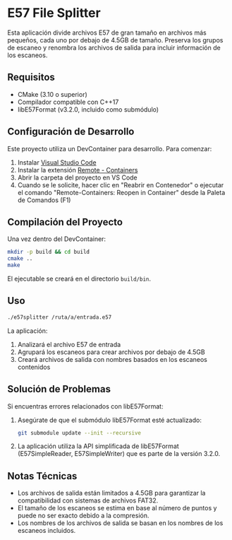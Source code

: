 # E57 File Splitter

Esta aplicación divide archivos E57 de gran tamaño en archivos más pequeños, cada uno por debajo de 4.5GB de tamaño. Preserva los grupos de escaneo y renombra los archivos de salida para incluir información de los escaneos.

## Requisitos

- CMake (3.10 o superior)
- Compilador compatible con C++17
- libE57Format (v3.2.0, incluido como submódulo)

## Configuración de Desarrollo

Este proyecto utiliza un DevContainer para desarrollo. Para comenzar:

1. Instalar [Visual Studio Code](https://code.visualstudio.com/)
2. Instalar la extensión [Remote - Containers](https://marketplace.visualstudio.com/items?itemName=ms-vscode-remote.remote-containers)
3. Abrir la carpeta del proyecto en VS Code
4. Cuando se le solicite, hacer clic en "Reabrir en Contenedor" o ejecutar el comando "Remote-Containers: Reopen in Container" desde la Paleta de Comandos (F1)

## Compilación del Proyecto

Una vez dentro del DevContainer:

```bash
mkdir -p build && cd build
cmake ..
make
```

El ejecutable se creará en el directorio `build/bin`.

## Uso

```bash
./e57splitter /ruta/a/entrada.e57
```

La aplicación:
1. Analizará el archivo E57 de entrada
2. Agrupará los escaneos para crear archivos por debajo de 4.5GB
3. Creará archivos de salida con nombres basados en los escaneos contenidos

## Solución de Problemas

Si encuentras errores relacionados con libE57Format:

1. Asegúrate de que el submódulo libE57Format esté actualizado:
   ```bash
   git submodule update --init --recursive
   ```

2. La aplicación utiliza la API simplificada de libE57Format (E57SimpleReader, E57SimpleWriter) que es parte de la versión 3.2.0.

## Notas Técnicas

- Los archivos de salida están limitados a 4.5GB para garantizar la compatibilidad con sistemas de archivos FAT32.
- El tamaño de los escaneos se estima en base al número de puntos y puede no ser exacto debido a la compresión.
- Los nombres de los archivos de salida se basan en los nombres de los escaneos incluidos.
